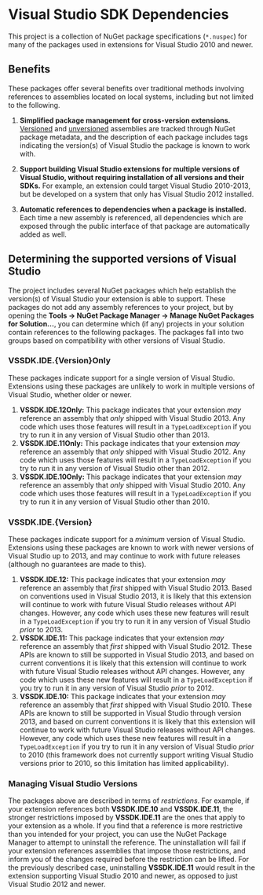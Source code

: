 # Visual Studio SDK Dependencies

This project is a collection of NuGet package specifications (`*.nuspec`) for many of the packages used in extensions for Visual Studio 2010 and newer.

## Benefits

These packages offer several benefits over traditional methods involving references to assemblies located on local systems, including but not limited to the following.

1. **Simplified package management for cross-version extensions.** [Versioned](http://blog.slaks.net/2014-02-25/extending-visual-studio-part-4-writing-cross-version-extensions/) and [unversioned](http://blog.slaks.net/2014-02-26/extending-visual-studio-part-5-dealing-with-unversioned-assemblies/) assemblies are tracked through NuGet package metadata, and the description of each package includes tags indicating the version(s) of Visual Studio the package is known to work with.

2. **Support building Visual Studio extensions for multiple versions of Visual Studio, without requiring installation of all versions and their SDKs.** For example, an extension could target Visual Studio 2010-2013, but be developed on a system that only has Visual Studio 2012 installed.

3. **Automatic references to dependencies when a package is installed.** Each time a new assembly is referenced, all dependencies which are exposed through the public interface of that package are automatically added as well.

## Determining the supported versions of Visual Studio

The project includes several NuGet packages which help establish the version(s) of Visual Studio your extension is able to support. These packages do not add any assembly references to your project, but by opening the **Tools &rarr; NuGet Package Manager &rarr; Manage NuGet Packages for Solution...**, you can determine which (if any) projects in your solution contain references to the following packages. The packages fall into two groups based on compatibility with other versions of Visual Studio.

### VSSDK.IDE.{Version}Only

These packages indicate support for a single version of Visual Studio. Extensions using these packages are unlikely to work in multiple versions of Visual Studio, whether older or newer.

1. **VSSDK.IDE.12Only:** This package indicates that your extension *may* reference an assembly that *only* shipped with Visual Studio 2013. Any code which uses those features will result in a `TypeLoadException` if you try to run it in any version of Visual Studio other than 2013.
2. **VSSDK.IDE.11Only:** This package indicates that your extension *may* reference an assembly that *only* shipped with Visual Studio 2012. Any code which uses those features will result in a `TypeLoadException` if you try to run it in any version of Visual Studio other than 2012.
3. **VSSDK.IDE.10Only:** This package indicates that your extension *may* reference an assembly that *only* shipped with Visual Studio 2010. Any code which uses those features will result in a `TypeLoadException` if you try to run it in any version of Visual Studio other than 2010.

### VSSDK.IDE.{Version}

These packages indicate support for a *minimum* version of Visual Studio. Extensions using these packages are known to work with newer versions of Visual Studio up to 2013, and may continue to work with future releases (although no guarantees are made to this).

1. **VSSDK.IDE.12:** This package indicates that your extension *may* reference an assembly that *first* shipped with Visual Studio 2013. Based on conventions used in Visual Studio 2013, it is likely that this extension will continue to work with future Visual Studio releases without API changes. However, any code which uses these new features will result in a `TypeLoadException` if you try to run it in any version of Visual Studio *prior* to 2013.
2. **VSSDK.IDE.11:** This package indicates that your extension *may* reference an assembly that *first* shipped with Visual Studio 2012. These APIs are known to still be supported in Visual Studio 2013, and based on current conventions it is likely that this extension will continue to work with future Visual Studio releases without API changes. However, any code which uses these new features will result in a `TypeLoadException` if you try to run it in any version of Visual Studio *prior* to 2012.
3. **VSSDK.IDE.10:** This package indicates that your extension *may* reference an assembly that *first* shipped with Visual Studio 2010. These APIs are known to still be supported in Visual Studio through version 2013, and based on current conventions it is likely that this extension will continue to work with future Visual Studio releases without API changes. However, any code which uses these new features will result in a `TypeLoadException` if you try to run it in any version of Visual Studio *prior* to 2010 (this framework does not currently support writing Visual Studio versions prior to 2010, so this limitation has limited applicability).

### Managing Visual Studio Versions

The packages above are described in terms of *restrictions*. For example, if your extension references both **VSSDK.IDE.10** and **VSSDK.IDE.11**, the stronger restrictions imposed by **VSSDK.IDE.11** are the ones that apply to your extension as a whole. If you find that a reference is more restrictive than you intended for your project, you can use the NuGet Package Manager to attempt to uninstall the reference. The uninstallation will fail if your extension references assemblies that impose those restrictions, and inform you of the changes required before the restriction can be lifted. For the previously described case, uninstalling **VSSDK.IDE.11** would result in the extension supporting Visual Studio 2010 and newer, as opposed to just Visual Studio 2012 and newer.

